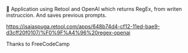 🤖 Application using Retool and OpenAI which returns RegEx, from writen instruccion. And saves previous prompts.

https://isaiaspuga.retool.com/apps/648b74d4-cf12-11ed-bae9-d3cff20f0107/%F0%9F%A4%96%20regex-openai

Thanks to FreeCodeCamp

